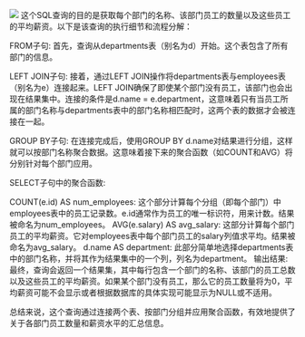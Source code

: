 ![](https://time.geekbang.org/column/article/780861)
这个SQL查询的目的是获取每个部门的名称、该部门员工的数量以及这些员工的平均薪资。以下是该查询的执行细节和流程分解：

FROM子句: 首先，查询从departments表（别名为d）开始。这个表包含了所有部门的信息。

LEFT JOIN子句: 接着，通过LEFT JOIN操作将departments表与employees表（别名为e）连接起来。LEFT JOIN确保了即使某个部门没有员工，该部门也会出现在结果集中。连接的条件是d.name = e.department，这意味着只有当员工所属的部门名称与departments表中的部门名称相匹配时，这两个表的数据才会被连接在一起。

GROUP BY子句: 在连接完成后，使用GROUP BY d.name对结果进行分组，这样就可以按部门名称聚合数据。这意味着接下来的聚合函数（如COUNT和AVG）将分别针对每个部门应用。

SELECT子句中的聚合函数:

COUNT(e.id) AS num_employees: 这个部分计算每个分组（即每个部门）中employees表中的员工记录数。e.id通常作为员工的唯一标识符，用来计数。结果被命名为num_employees。
AVG(e.salary) AS avg_salary: 这部分计算每个部门员工的平均薪资。它对employees表中每个部门员工的salary列值求平均。结果被命名为avg_salary。
d.name AS department: 此部分简单地选择departments表中的部门名称，并将其作为结果集中的一个列，列名为department。
输出结果: 最终，查询会返回一个结果集，其中每行包含一个部门的名称、该部门的员工总数以及这些员工的平均薪资。如果某个部门没有员工，那么它的员工数量将为0，平均薪资可能不会显示或者根据数据库的具体实现可能显示为NULL或不适用。

总结来说，这个查询通过连接两个表、按部门分组并应用聚合函数，有效地提供了关于各部门员工数量和薪资水平的汇总信息。